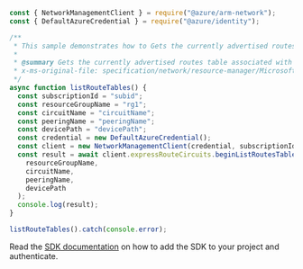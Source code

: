 ```javascript
const { NetworkManagementClient } = require("@azure/arm-network");
const { DefaultAzureCredential } = require("@azure/identity");

/**
 * This sample demonstrates how to Gets the currently advertised routes table associated with the express route circuit in a resource group.
 *
 * @summary Gets the currently advertised routes table associated with the express route circuit in a resource group.
 * x-ms-original-file: specification/network/resource-manager/Microsoft.Network/stable/2021-05-01/examples/ExpressRouteCircuitRouteTableList.json
 */
async function listRouteTables() {
  const subscriptionId = "subid";
  const resourceGroupName = "rg1";
  const circuitName = "circuitName";
  const peeringName = "peeringName";
  const devicePath = "devicePath";
  const credential = new DefaultAzureCredential();
  const client = new NetworkManagementClient(credential, subscriptionId);
  const result = await client.expressRouteCircuits.beginListRoutesTableAndWait(
    resourceGroupName,
    circuitName,
    peeringName,
    devicePath
  );
  console.log(result);
}

listRouteTables().catch(console.error);
```

Read the [SDK documentation](https://github.com/Azure/azure-sdk-for-js/blob/%40azure%2Farm-network_27.0.0/sdk/network/arm-network/README.md) on how to add the SDK to your project and authenticate.
